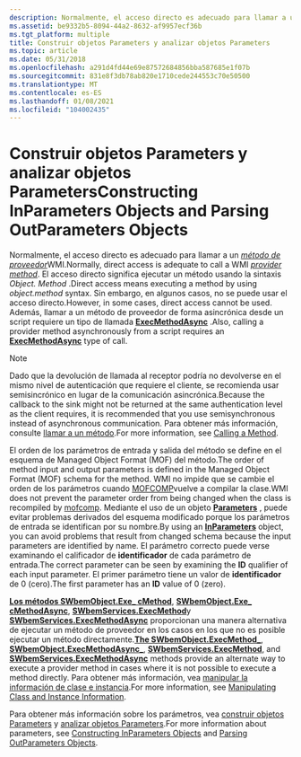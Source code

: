 ```yaml
---
description: Normalmente, el acceso directo es adecuado para llamar a un método de proveedor WMI.
ms.assetid: be9332b5-8094-44a2-8632-af9957ecf36b
ms.tgt_platform: multiple
title: Construir objetos Parameters y analizar objetos Parameters
ms.topic: article
ms.date: 05/31/2018
ms.openlocfilehash: a291d4fd44e69e87572684856bba587685e1f07b
ms.sourcegitcommit: 831e8f3db78ab820e1710cede244553c70e50500
ms.translationtype: MT
ms.contentlocale: es-ES
ms.lasthandoff: 01/08/2021
ms.locfileid: "104002435"
---
```

# <a name="constructing-inparameters-objects-and-parsing-outparameters-objects"></a><span data-ttu-id="09a1c-103">Construir objetos Parameters y analizar objetos Parameters</span><span class="sxs-lookup"><span data-stu-id="09a1c-103">Constructing InParameters Objects and Parsing OutParameters Objects</span></span>

<span data-ttu-id="09a1c-104">Normalmente, el acceso directo es adecuado para llamar a un [*método de proveedor*](gloss-p.md)WMI.</span><span class="sxs-lookup"><span data-stu-id="09a1c-104">Normally, direct access is adequate to call a WMI [*provider method*](gloss-p.md).</span></span> <span data-ttu-id="09a1c-105">El acceso directo significa ejecutar un método usando la sintaxis *Object. Method* .</span><span class="sxs-lookup"><span data-stu-id="09a1c-105">Direct access means executing a method by using *object.method* syntax.</span></span> <span data-ttu-id="09a1c-106">Sin embargo, en algunos casos, no se puede usar el acceso directo.</span><span class="sxs-lookup"><span data-stu-id="09a1c-106">However, in some cases, direct access cannot be used.</span></span> <span data-ttu-id="09a1c-107">Además, llamar a un método de proveedor de forma asincrónica desde un script requiere un tipo de llamada [**ExecMethodAsync**](swbemobject-execmethodasync-.md) .</span><span class="sxs-lookup"><span data-stu-id="09a1c-107">Also, calling a provider method asynchronously from a script requires an [**ExecMethodAsync**](swbemobject-execmethodasync-.md) type of call.</span></span>

> [!Note]  
> <span data-ttu-id="09a1c-108">Dado que la devolución de llamada al receptor podría no devolverse en el mismo nivel de autenticación que requiere el cliente, se recomienda usar semisincrónico en lugar de la comunicación asincrónica.</span><span class="sxs-lookup"><span data-stu-id="09a1c-108">Because the callback to the sink might not be returned at the same authentication level as the client requires, it is recommended that you use semisynchronous instead of asynchronous communication.</span></span> <span data-ttu-id="09a1c-109">Para obtener más información, consulte [llamar a un método](calling-a-method.md).</span><span class="sxs-lookup"><span data-stu-id="09a1c-109">For more information, see [Calling a Method](calling-a-method.md).</span></span>

 

<span data-ttu-id="09a1c-110">El orden de los parámetros de entrada y salida del método se define en el esquema de Managed Object Format (MOF) del método.</span><span class="sxs-lookup"><span data-stu-id="09a1c-110">The order of method input and output parameters is defined in the Managed Object Format (MOF) schema for the method.</span></span> <span data-ttu-id="09a1c-111">WMI no impide que se cambie el orden de los parámetros cuando [MOFCOMP](mofcomp.md)vuelve a compilar la clase.</span><span class="sxs-lookup"><span data-stu-id="09a1c-111">WMI does not prevent the parameter order from being changed when the class is recompiled by [mofcomp](mofcomp.md).</span></span> <span data-ttu-id="09a1c-112">Mediante el uso de un objeto [**Parameters**](swbemmethod-inparameters.md) , puede evitar problemas derivados del esquema modificado porque los parámetros de entrada se identifican por su nombre.</span><span class="sxs-lookup"><span data-stu-id="09a1c-112">By using an [**InParameters**](swbemmethod-inparameters.md) object, you can avoid problems that result from changed schema because the input parameters are identified by name.</span></span> <span data-ttu-id="09a1c-113">El parámetro correcto puede verse examinando el calificador de **identificador** de cada parámetro de entrada.</span><span class="sxs-lookup"><span data-stu-id="09a1c-113">The correct parameter can be seen by examining the **ID** qualifier of each input parameter.</span></span> <span data-ttu-id="09a1c-114">El primer parámetro tiene un valor de **identificador** de 0 (cero).</span><span class="sxs-lookup"><span data-stu-id="09a1c-114">The first parameter has an **ID** value of 0 (zero).</span></span>

<span data-ttu-id="09a1c-115">[**Los métodos SWbemObject.Exe\_ cMethod**](swbemobject-execmethod-.md), [**SWbemObject.Exe\_ cMethodAsync**](swbemobject-execmethodasync-.md), [**SWbemServices.ExecMethod**](swbemservices-execmethod.md)y [**SWbemServices.ExecMethodAsync**](swbemservices-execmethodasync.md) proporcionan una manera alternativa de ejecutar un método de proveedor en los casos en los que no es posible ejecutar un método directamente.</span><span class="sxs-lookup"><span data-stu-id="09a1c-115">[**The SWbemObject.ExecMethod\_**](swbemobject-execmethod-.md), [**SWbemObject.ExecMethodAsync\_**](swbemobject-execmethodasync-.md), [**SWbemServices.ExecMethod**](swbemservices-execmethod.md), and [**SWbemServices.ExecMethodAsync**](swbemservices-execmethodasync.md) methods provide an alternate way to execute a provider method in cases where it is not possible to execute a method directly.</span></span> <span data-ttu-id="09a1c-116">Para obtener más información, vea [manipular la información de clase e instancia](manipulating-class-and-instance-information.md).</span><span class="sxs-lookup"><span data-stu-id="09a1c-116">For more information, see [Manipulating Class and Instance Information](manipulating-class-and-instance-information.md).</span></span>

<span data-ttu-id="09a1c-117">Para obtener más información sobre los parámetros, vea [construir objetos Parameters](constructing-inparameters-objects.md) y [analizar objetos Parameters](parsing-outparameters-objects.md).</span><span class="sxs-lookup"><span data-stu-id="09a1c-117">For more information about parameters, see [Constructing InParameters Objects](constructing-inparameters-objects.md) and [Parsing OutParameters Objects](parsing-outparameters-objects.md).</span></span>

 

 




